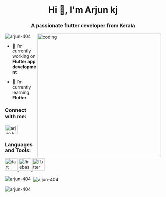 <h1 align="center">Hi 👋, I'm Arjun kj</h1>
<h3 align="center">A passionate flutter developer from Kerala</h3>

<img align="right" alt="coding" width="400" src="https://user-images.githubusercontent.com/55389276/140866485-8fb1c876-9a8f-4d6a-98dc-08c4981eaf70.gif">

<p align="left"> <img src="https://komarev.com/ghpvc/?username=arjun-404&label=Profile%20views&color=0e75b6&style=flat" alt="arjun-404" /> </p>

- 🔭 I’m currently working on **Flutter app development**

- 🌱 I’m currently learning **Flutter**

<h3 align="left">Connect with me:</h3>
<p align="left">
<a href="https://linkedin.com/in/arjun kj" target="blank"><img align="center" src="https://raw.githubusercontent.com/rahuldkjain/github-profile-readme-generator/master/src/images/icons/Social/linked-in-alt.svg" alt="arjun kj" height="30" width="40" /></a>
</p>

<h3 align="left">Languages and Tools:</h3>
<p align="left"> <a href="https://dart.dev" target="_blank" rel="noreferrer"> <img src="https://www.vectorlogo.zone/logos/dartlang/dartlang-icon.svg" alt="dart" width="40" height="40"/> </a> <a href="https://firebase.google.com/" target="_blank" rel="noreferrer"> <img src="https://www.vectorlogo.zone/logos/firebase/firebase-icon.svg" alt="firebase" width="40" height="40"/> </a> <a href="https://flutter.dev" target="_blank" rel="noreferrer"> <img src="https://www.vectorlogo.zone/logos/flutterio/flutterio-icon.svg" alt="flutter" width="40" height="40"/> </a> </p>

<p><img align="left" src="https://github-readme-stats.vercel.app/api/top-langs?username=arjun-404&show_icons=true&locale=en&layout=compact" alt="arjun-404" /></p>

<p>&nbsp;<img align="center" src="https://github-readme-stats.vercel.app/api?username=arjun-404&show_icons=true&locale=en" alt="arjun-404" /></p>

<p><img align="center" src="https://github-readme-streak-stats.herokuapp.com/?user=arjun-404&" alt="arjun-404" /></p>
